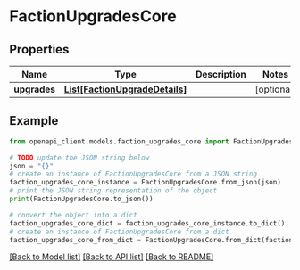 # FactionUpgradesCore


## Properties

Name | Type | Description | Notes
------------ | ------------- | ------------- | -------------
**upgrades** | [**List[FactionUpgradeDetails]**](FactionUpgradeDetails.md) |  | [optional] 

## Example

```python
from openapi_client.models.faction_upgrades_core import FactionUpgradesCore

# TODO update the JSON string below
json = "{}"
# create an instance of FactionUpgradesCore from a JSON string
faction_upgrades_core_instance = FactionUpgradesCore.from_json(json)
# print the JSON string representation of the object
print(FactionUpgradesCore.to_json())

# convert the object into a dict
faction_upgrades_core_dict = faction_upgrades_core_instance.to_dict()
# create an instance of FactionUpgradesCore from a dict
faction_upgrades_core_from_dict = FactionUpgradesCore.from_dict(faction_upgrades_core_dict)
```
[[Back to Model list]](../README.md#documentation-for-models) [[Back to API list]](../README.md#documentation-for-api-endpoints) [[Back to README]](../README.md)


